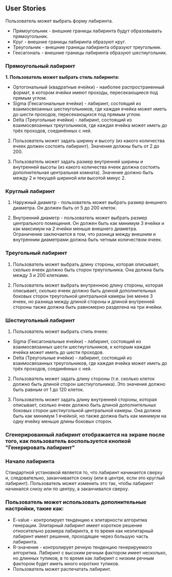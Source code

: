 



## User Stories

Пользователь может выбрать форму лабиринта. 

 - Прямоугольник - внешние границы лабиринта будут образовывать прямоугольник. 
 - Круг - внешние границы лабиринта образуют круг.
 - Треугольник - внешние границы лабиринта образуют треугольник. 
 - Гексагональ - внешние границы лабиринта образуют шестиугольник. 

### Прямоугольный лабиринт

**1. Пользователь может выбрать стиль лабиринта:**

- Ортогональный (квадратные ячейки) - наиболее распространенный формат, в котором ячейки имеют проходы, пересекающиеся под прямым углом.
- Sigma (Гексагональные ячейки) - лабиринт, состоящий из взаимосвязанных шестиугольников, где каждая ячейка может иметь до шести проходов, пересекающихся под прямым углом.
- Delta (Треугольные ячейки) - лабиринт, состоящий из взаимосвязанных треугольников, где каждая ячейка может иметь до трёх проходов, соединённых с ней.

2. Пользователь может задать ширину и высоту (из какого количества ячеек должен состоять лабиринт). Значения должны быть от 2 до 200. 

3. Пользователь может задать размер внутренней ширины и внутренней высоты (из какого количества ячеек должна состоять дополнительная центральная комната). Значение должно быть между 2 и текущей шириной или высотой минус 2. 

### Круглый лабиринт

1. Наружный диаметр - пользователь может выбрать размер внешнего диаметра. Он должен быть от 5 до 200 клеток.

2. Внутренний диаметр - пользователь может выбрать размер центрального помещения. Он должен быть как минимум 3 ячейки и как максимум на 2 ячейки меньше внешнего диаметра. Ограничение заключается в том, что разница между внешним и внутренним диаметрами должна быть четным количеством ячеек. 

### Треугольный лабиринт

1. Пользователь может выбрать длину стороны, которая описывает, сколько ячеек должно быть сторон треугольника. Она должна быть между 3 и 200 клетками.

2. Пользователь может выбрать внутреннюю длину стороны, которая описывает, сколько ячеек должно быть длиной дополнительных боковых сторон треугольной центральной камеры (не менее 3 ячеек, но разница между длиной стороны и длиной внутренней стороны также должна быть равномерно разделена на три ячейки.

### Шестиугольный лабиринт

1. Пользователь может выбрать стиль ячеек:
- Sigma (Гексагональные ячейки) - лабиринт, состоящий из взаимосвязанных шести шестиугольников, к которым каждая ячейка может иметь до шести проходов.
- Delta (Треугольные ячейки) - лабиринт, состоящий из взаимосвязанных треугольников, где каждая ячейка может иметь до трёх проходов, соединённых с ней.

2. Пользователь может задать длину стороны (т.е. сколько клеток должно быть длиной сторон шестиугольника). Это значение должно быть равным от 1 до 120 клеток.

3. Пользователь может задать длину внутренней стороны, которая описывает, сколько ячеек должно быть длиной дополнительных боковых сторон шестиугольной центральной камеры. Она должна быть как минимум 1 ячейкой, но также должна быть как минимум на одну ячейку меньше длины боковых сторон. 

### Сгенерированный лабиринт отображается на экране после того, как пользователь воспользуется кнопкой "Генерировать лабиринт"

### Начало лабиринта

Стандартной установкой является то, что лабиринт начинается сверху и, следовательно, заканчивается снизу (или в центре, если это круглый лабиринт).
Пользователь может изменить это так, чтобы лабиринт начинался снизу или по центру, а заканчивался сверху. 

### Пользователь может использовать дополнительные настройки, такие как:

- E-value - контролирует тенденцию к элитарности алгоритма генерации. Элитарный лабиринт имеет короткое решение относительно размера лабиринта, в то время как неэлитарный лабиринт имеет решение, проходящее через большую часть лабиринта.
- R-значение - контролирует речную тенденцию генерируемого алгоритма. Лабиринт с высоким речным фактором имеет несколько, но длинных тупиков, в то время как лабиринт с низким речным фактором будет иметь много коротких тупиков.
- Пользователь может распечатать лабиринт.


